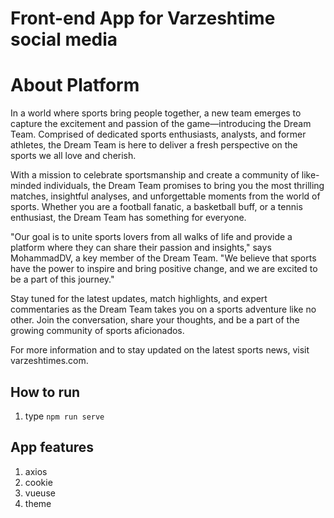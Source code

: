 # Front-end App for Varzeshtime social media

# About Platform
In a world where sports bring people together, a new team emerges to capture the excitement and passion of the game—introducing the Dream Team. Comprised of dedicated sports enthusiasts, analysts, and former athletes, the Dream Team is here to deliver a fresh perspective on the sports we all love and cherish.

With a mission to celebrate sportsmanship and create a community of like-minded individuals, the Dream Team promises to bring you the most thrilling matches, insightful analyses, and unforgettable moments from the world of sports. Whether you are a football fanatic, a basketball buff, or a tennis enthusiast, the Dream Team has something for everyone.

"Our goal is to unite sports lovers from all walks of life and provide a platform where they can share their passion and insights," says MohammadDV, a key member of the Dream Team. "We believe that sports have the power to inspire and bring positive change, and we are excited to be a part of this journey."

Stay tuned for the latest updates, match highlights, and expert commentaries as the Dream Team takes you on a sports adventure like no other. Join the conversation, share your thoughts, and be a part of the growing community of sports aficionados.

For more information and to stay updated on the latest sports news, visit varzeshtimes.com.

## How to run
1. type `npm run serve`


## App features

1. axios
2. cookie
4. vueuse
5. theme